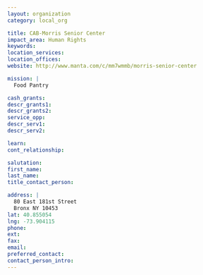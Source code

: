 ```yaml
---
layout: organization
category: local_org

title: CAB-Morris Senior Center
impact_area: Human Rights
keywords: 
location_services: 
location_offices: 
website: http://www.manta.com/c/mm7wmmb/morris-senior-center‎

mission: |
  Food Pantry

cash_grants: 
descr_grants1: 
descr_grants2: 
service_opp: 
descr_serv1: 
descr_serv2: 

learn: 
cont_relationship: 

salutation: 
first_name: 
last_name: 
title_contact_person: 

address: |
  80 East 181st Street  
  Bronx NY 10453
lat: 40.855054
lng: -73.904115
phone: 
ext: 
fax: 
email: 
preferred_contact: 
contact_person_intro: 
---
```

